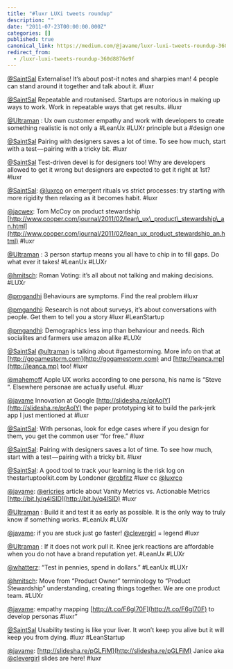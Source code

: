 ```yaml
---
title: "#luxr LUXi tweets roundup"
description: ""
date: "2011-07-23T00:00:00.000Z"
categories: []
published: true
canonical_link: https://medium.com/@javame/luxr-luxi-tweets-roundup-360d8876e9f
redirect_from:
  - /luxr-luxi-tweets-roundup-360d8876e9f
---
```


[@SaintSal](http://twitter.com/#!/SaintSal) Externalise! It’s about post-it notes and sharpies man! 4 people can stand around it together and talk about it. #luxr

[@SaintSal](http://twitter.com/#!/SaintSal) Repeatable and routanised. Startups are notorious in making up ways to work. Work in repeatable ways that get results. #luxr

[@Ultraman](http://twitter.com/#!/Ultraman) : Ux own customer empathy and work with developers to create something realistic is not only a #LeanUx #LUXr principle but a #design one

[@SaintSal](http://twitter.com/#!/SaintSal) Pairing with designers saves a lot of time. To see how much, start with a test — pairing with a tricky bit. #luxr

[@SaintSal](http://twitter.com/#!/SaintSal) Test-driven devel is for designers too! Why are developers allowed to get it wrong but designers are expected to get it right at 1st? #luxr

[@SaintSal](http://twitter.com/#!/SaintSal): [@luxrco](http://twitter.com/#!/luxrco) on emergent rituals vs strict processes: try starting with more rigidity then relaxing as it becomes habit. #luxr

[@jacwex](http://twitter.com/#!/jacwex): Tom McCoy on product stewardship [http://www.cooper.com/journal/2011/02/lean\_ux\_product\_stewardship\_an.html](http://www.cooper.com/journal/2011/02/lean_ux_product_stewardship_an.html) #luxr

[@Ultraman](http://twitter.com/#!/Ultraman) : 3 person startup means you all have to chip in to fill gaps. Do what ever it takes! #LeanUx #LUXr

[@hmitsch](http://twitter.com/#!/hmitsch): Roman Voting: it’s all about not talking and making decisions. #LUXr

[@pmgandhi](http://twitter.com/#!/pmgandhi) Behaviours are symptoms. Find the real problem #luxr

[@pmgandhi](http://twitter.com/#!/pmgandhi): Research is not about surveys, it’s about conversations with people. Get them to tell you a story #luxr #LeanStartup

[@pmgandhi](http://twitter.com/#!/pmgandhi): Demographics less imp than behaviour and needs. Rich socialites and farmers use amazon alike #LUXr

[@SaintSal](http://twitter.com/#!/SaintSal) [@ultraman](http://twitter.com/#!/ultraman) is talking about #gamestorming. More info on that at [http://gogamestorm.com](http://gogamestorm.com) and [http://leanca.mp](http://leanca.mp) too! #luxr

[@mahemoff](http://twitter.com/#!/mahemoff) Apple UX works according to one persona, his name is “Steve “. Elsewhere personae are actually useful. #luxr

[@javame](http://twitter.com/#!/javame) Innovation at Google [http://slidesha.re/prAolY](http://slidesha.re/prAolY) the paper prototyping kit to build the park-jerk app I just mentioned at #luxr

[@SaintSal](http://twitter.com/#!/SaintSal): With personas, look for edge cases where if you design for them, you get the common user “for free.” #luxr

[@SaintSal](http://twitter.com/#!/SaintSal): Pairing with designers saves a lot of time. To see how much, start with a test — pairing with a tricky bit. #luxr

[@SaintSal](http://twitter.com/#!/SaintSal): A good tool to track your learning is the risk log on thestartuptoolkit.com by Londoner [@robfitz](http://twitter.com/#!/robfitz) #luxr cc [@luxrco](http://twitter.com/#!/luxrco)

[@javame](http://twitter.com/#!/javame): [@ericries](http://twitter.com/#!/ericries) article about Vanity Metrics vs. Actionable Metrics [http://bit.ly/q4lSID](http://bit.ly/q4lSID) #luxr

[@Ultraman](http://twitter.com/#!/Ultraman) : Build it and test it as early as possible. It is the only way to truly know if something works. #LeanUx #LUXr

[@javame](http://twitter.com/#!/javame): if you are stuck just go faster! [@clevergirl](http://twitter.com/#!/clevergirl) = legend #luxr

[@Ultraman](http://twitter.com/#!/Ultraman) : If it does not work pull it. Knee jerk reactions are affordable when you do not have a brand reputation yet. #LeanUx #LUXr

[@whatterz](http://twitter.com/#!/whatterz): “Test in pennies, spend in dollars.” #LeanUx #LUXr

[@hmitsch](http://twitter.com/#!/hmitsch): Move from “Product Owner” terminology to “Product Stewardship” understanding, creating things together. We are one product team. #LUXr

[@javame](http://twitter.com/#!/javame): empathy mapping [http://t.co/F6gI70F](http://t.co/F6gI70F) to develop personas #luxr”

[@SaintSal](http://twitter.com/#!/SaintSal) Usability testing is like your liver. It won’t keep you alive but it will keep you from dying. #luxr #LeanStartup

[@javame](http://twitter.com/#!/javame): [http://slidesha.re/pGLFiM](http://slidesha.re/pGLFiM) Janice aka [@clevergirl](http://twitter.com/#!/clevergirl) slides are here! #luxr
